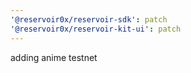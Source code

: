 ```yaml
---
'@reservoir0x/reservoir-sdk': patch
'@reservoir0x/reservoir-kit-ui': patch
---
```


adding anime testnet
